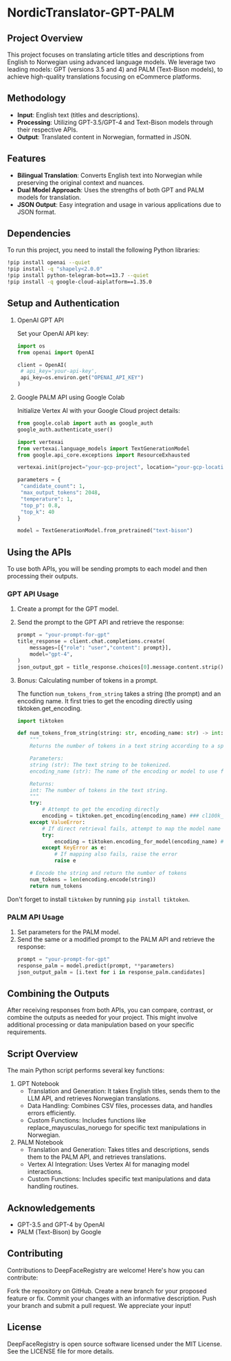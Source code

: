 # NordicTranslator-GPT-PALM

## Project Overview
This project focuses on translating article titles and descriptions from English to Norwegian using advanced language models. We leverage two leading models: GPT (versions 3.5 and 4) and PALM (Text-Bison models), to achieve high-quality translations focusing on eCommerce platforms.

## Methodology
- **Input**: English text (titles and descriptions).
- **Processing**: Utilizing GPT-3.5/GPT-4 and Text-Bison models through their respective APIs.
- **Output**: Translated content in Norwegian, formatted in JSON.

## Features
- **Bilingual Translation**: Converts English text into Norwegian while preserving the original context and nuances.
- **Dual Model Approach**: Uses the strengths of both GPT and PALM models for translation.
- **JSON Output**: Easy integration and usage in various applications due to JSON format.

## Dependencies

   To run this project, you need to install the following Python libraries:
   
   ```bash
   !pip install openai --quiet
   !pip install -q "shapely<2.0.0"
   !pip install python-telegram-bot==13.7 --quiet
   !pip install -q google-cloud-aiplatform==1.35.0
   ```

## Setup and Authentication
1. OpenAI GPT API
   
   Set your OpenAI API key:
   ```python
   import os
   from openai import OpenAI
   
   client = OpenAI(
    # api_key='your-api-key',
    api_key=os.environ.get("OPENAI_API_KEY")
   )
   ```
3. Google PALM API using Google Colab
   
   Initialize Vertex AI with your Google Cloud project details:
   ```python
   from google.colab import auth as google_auth
   google_auth.authenticate_user()
   ```
   ```python
   import vertexai
   from vertexai.language_models import TextGenerationModel
   from google.api_core.exceptions import ResourceExhausted
   
   vertexai.init(project="your-gcp-project", location="your-gcp-location")

   parameters = {
    "candidate_count": 1,
    "max_output_tokens": 2048,
    "temperature": 1,
    "top_p": 0.8,
    "top_k": 40
   }
   
   model = TextGenerationModel.from_pretrained("text-bison")
   ```

## Using the APIs
To use both APIs, you will be sending prompts to each model and then processing their outputs.

### GPT API Usage
1. Create a prompt for the GPT model.
2. Send the prompt to the GPT API and retrieve the response:

   ```python
   prompt = "your-prompt-for-gpt"
   title_response = client.chat.completions.create(
       messages=[{"role": "user","content": prompt}],
       model="gpt-4",
   )
   json_output_gpt = title_response.choices[0].message.content.strip()
   ```
3. Bonus: Calculating number of tokens in a prompt.

   The function `num_tokens_from_string` takes a string (the prompt) and an encoding name. It first tries to get the encoding directly using tiktoken.get_encoding.
   ```python
   import tiktoken
   
   def num_tokens_from_string(string: str, encoding_name: str) -> int:
       """
       Returns the number of tokens in a text string according to a specified encoding.
   
       Parameters:
       string (str): The text string to be tokenized.
       encoding_name (str): The name of the encoding or model to use for tokenization.
   
       Returns:
       int: The number of tokens in the text string.
       """
       try:
           # Attempt to get the encoding directly
           encoding = tiktoken.get_encoding(encoding_name) ### cl100k_base, r50k_base, p50k_base
       except ValueError:
           # If direct retrieval fails, attempt to map the model name to an encoding
           try:
               encoding = tiktoken.encoding_for_model(encoding_name) ### gpt-3.5-turbo, gpt-4
           except KeyError as e:
               # If mapping also fails, raise the error
               raise e
   
       # Encode the string and return the number of tokens
       num_tokens = len(encoding.encode(string))
       return num_tokens
   ```

Don't forget to install `tiktoken` by running `pip install tiktoken`.

### PALM API Usage
1. Set parameters for the PALM model.
2. Send the same or a modified prompt to the PALM API and retrieve the response:
   ```python
   prompt = "your-prompt-for-gpt"
   response_palm = model.predict(prompt, **parameters)
   json_output_palm = [i.text for i in response_palm.candidates]
   ```
## Combining the Outputs
After receiving responses from both APIs, you can compare, contrast, or combine the outputs as needed for your project. This might involve additional processing or data manipulation based on your specific requirements.

## Script Overview
The main Python script performs several key functions:

1. GPT Notebook
   - Translation and Generation: It takes English titles, sends them to the LLM API, and retrieves Norwegian translations.
   - Data Handling: Combines CSV files, processes data, and handles errors efficiently.
   - Custom Functions: Includes functions like replace_mayusculas_noruego for specific text manipulations in Norwegian.
2. PALM Notebook
   - Translation and Generation: Takes titles and descriptions, sends them to the PALM API, and retrieves translations.
   - Vertex AI Integration: Uses Vertex AI for managing model interactions.
   - Custom Functions: Includes specific text manipulations and data handling routines.


## Acknowledgements
- GPT-3.5 and GPT-4 by OpenAI
- PALM (Text-Bison) by Google

## Contributing
Contributions to DeepFaceRegistry are welcome! Here's how you can contribute:

Fork the repository on GitHub.
Create a new branch for your proposed feature or fix.
Commit your changes with an informative description.
Push your branch and submit a pull request.
We appreciate your input!

## License
DeepFaceRegistry is open source software licensed under the MIT License. See the LICENSE file for more details.



